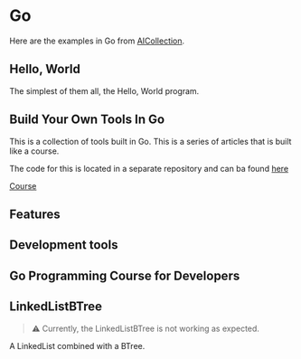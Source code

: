 # Go

Here are the examples in Go from [AICollection](https://codedeviate.github.io/AICollection/).

## Hello, World

The simplest of them all, the Hello, World program.

## Build Your Own Tools In Go

This is a collection of tools built in Go. This is a series of articles that is built like a course.

The code for this is located in a separate repository and can ba found [here](https://github.com/codedeviate/Build-Your-Own-Tools-In-Go)

[Course](https://codedeviate.github.io/aicollection/go-build-your-own-tools.html)

## Features

## Development tools

## Go Programming Course for Developers

## LinkedListBTree

> :warning: Currently, the LinkedListBTree is not working as expected.

A LinkedList combined with a BTree.
